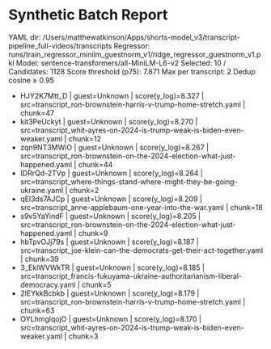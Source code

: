 # Synthetic Batch Report

YAML dir: /Users/matthewatkinson/Apps/shorts-model_v3/transcript-pipeline_full-videos/transcripts
Regressor: runs/train_regressor_minilm_guestnorm_v1/ridge_regressor_guestnorm_v1.pkl
Model: sentence-transformers/all-MiniLM-L6-v2
Selected: 10 / Candidates: 1128
Score threshold (p75): 7.871
Max per transcript: 2
Dedup cosine ≥ 0.95

- HJY2K7Mtt_D | guest=Unknown | score(y_log)=8.327 | src=transcript_ron-brownstein-harris-v-trump-home-stretch.yaml | chunk=47
- kit3PeUckyt | guest=Unknown | score(y_log)=8.270 | src=transcript_whit-ayres-on-2024-is-trump-weak-is-biden-even-weaker.yaml | chunk=12
- zqn9NT3MWiO | guest=Unknown | score(y_log)=8.267 | src=transcript_ron-brownstein-on-the-2024-election-what-just-happened.yaml | chunk=44
- IDRrQd-2TVp | guest=Unknown | score(y_log)=8.264 | src=transcript_where-things-stand-where-might-they-be-going-ukraine.yaml | chunk=2
- qEl3ds7AJCp | guest=Unknown | score(y_log)=8.209 | src=transcript_anne-applebaum-one-year-into-the-war.yaml | chunk=18
- s9v5YaYindF | guest=Unknown | score(y_log)=8.205 | src=transcript_ron-brownstein-on-the-2024-election-what-just-happened.yaml | chunk=9
- hbTpvOJj79s | guest=Unknown | score(y_log)=8.187 | src=transcript_joe-klein-can-the-democrats-get-their-act-together.yaml | chunk=39
- 3_EklWVWkTR | guest=Unknown | score(y_log)=8.185 | src=transcript_francis-fukuyama-ukraine-authoritarianism-liberal-democracy.yaml | chunk=5
- 2lEYkkBcbkb | guest=Unknown | score(y_log)=8.179 | src=transcript_ron-brownstein-harris-v-trump-home-stretch.yaml | chunk=63
- OYLhmglqojO | guest=Unknown | score(y_log)=8.170 | src=transcript_whit-ayres-on-2024-is-trump-weak-is-biden-even-weaker.yaml | chunk=3